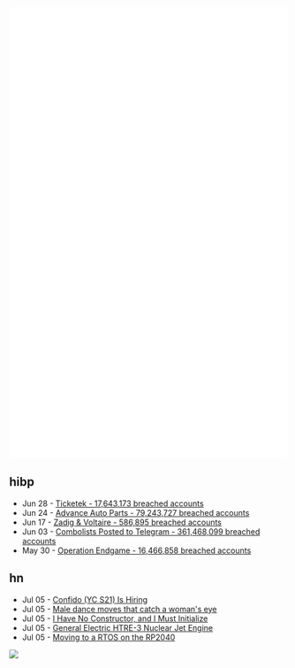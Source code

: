 ![Metrics](https://raw.githubusercontent.com/phixion/phixion/master/metrics.svg)

## hibp

<!--
for https://github.com/phixion/phixion/blob/main/.github/workflows/feeds.yml
-->
<!--START_SECTION:haveibeenpwnd-->
- Jun 28 - [Ticketek - 17,643,173 breached accounts](https://haveibeenpwned.com/PwnedWebsites#Ticketek)
- Jun 24 - [Advance Auto Parts - 79,243,727 breached accounts](https://haveibeenpwned.com/PwnedWebsites#AdvanceAutoParts)
- Jun 17 - [Zadig & Voltaire - 586,895 breached accounts](https://haveibeenpwned.com/PwnedWebsites#ZadigVoltaire)
- Jun 03 - [Combolists Posted to Telegram - 361,468,099 breached accounts](https://haveibeenpwned.com/PwnedWebsites#TelegramCombolists)
- May 30 - [Operation Endgame - 16,466,858 breached accounts](https://haveibeenpwned.com/PwnedWebsites#OperationEndgame)
<!--END_SECTION:haveibeenpwnd-->

## hn

<!--
for https://github.com/phixion/phixion/blob/main/.github/workflows/feeds.yml
-->
<!--START_SECTION:hn-->
- Jul 05 - [Confido (YC S21) Is Hiring](https://www.ycombinator.com/companies/confido/jobs/xyw5xRU-full-stack-engineer)
- Jul 05 - [Male dance moves that catch a woman's eye](https://royalsocietypublishing.org/doi/abs/10.1098/rsbl.2010.0619)
- Jul 05 - [I Have No Constructor, and I Must Initialize](https://consteval.ca/2024/07/03/initialization/)
- Jul 05 - [General Electric HTRE-3 Nuclear Jet Engine](https://planehistoria.com/general-electric-htre-3-nuclear-jet-engine/)
- Jul 05 - [Moving to a RTOS on the RP2040](https://blog.brixit.nl/moving-to-a-rtos-on-the-rp2040/)
<!--END_SECTION:hn-->

<!--
for https://yhype.me
-->
![](https://hit.yhype.me/github/profile?user_id=13013670)
